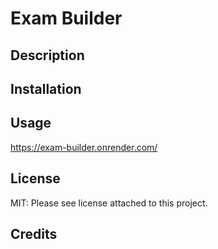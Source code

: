 # Exam Builder

## Description

## Installation

## Usage

https://exam-builder.onrender.com/

## License

MIT: Please see license attached to this project.

## Credits

